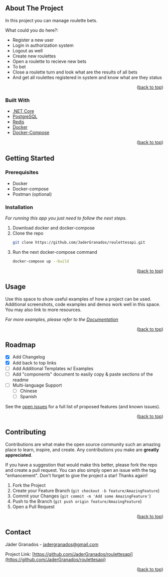 <!-- ABOUT THE PROJECT -->
## About The Project

In this project you can manage roulette bets.

What could you do here?:
* Register a new user
* Login in authorization system
* Logout as well
* Create new roulettes
* Open a roulette to recieve new bets
* To bet
* Close a roulette turn and look what are the results of all bets
* And get all roulettes registered in system and know what are they status


<p align="right">(<a href="#top">back to top</a>)</p>



### Built With

* [.NET Core](https://dotnet.microsoft.com/)
* [PostgreSQL](https://www.postgresql.org/)
* [Redis](https://redis.io/)
* [Docker](https://www.docker.com/)
* [Docker-Compose](https://docs.docker.com/compose/)

<p align="right">(<a href="#top">back to top</a>)</p>



<!-- GETTING STARTED -->
## Getting Started

### Prerequisites

* Docker
* Docker-compose
* Postman (optional)

### Installation

_For running this app you just need to follow the next steps._

1. Download docker and docker-compose
2. Clone the repo
   ```sh
   git clone https://github.com/JaderGranados/roulettesapi.git
   ```
3. Run the next docker-compose command
   ```sh
   docker-compose up --build
   ```
   
<p align="right">(<a href="#top">back to top</a>)</p>



<!-- USAGE EXAMPLES -->
## Usage

Use this space to show useful examples of how a project can be used. Additional screenshots, code examples and demos work well in this space. You may also link to more resources.

_For more examples, please refer to the [Documentation](https://example.com)_

<p align="right">(<a href="#top">back to top</a>)</p>



<!-- ROADMAP -->
## Roadmap

- [x] Add Changelog
- [x] Add back to top links
- [ ] Add Additional Templates w/ Examples
- [ ] Add "components" document to easily copy & paste sections of the readme
- [ ] Multi-language Support
    - [ ] Chinese
    - [ ] Spanish

See the [open issues](https://github.com/othneildrew/Best-README-Template/issues) for a full list of proposed features (and known issues).

<p align="right">(<a href="#top">back to top</a>)</p>



<!-- CONTRIBUTING -->
## Contributing

Contributions are what make the open source community such an amazing place to learn, inspire, and create. Any contributions you make are **greatly appreciated**.

If you have a suggestion that would make this better, please fork the repo and create a pull request. You can also simply open an issue with the tag "enhancement".
Don't forget to give the project a star! Thanks again!

1. Fork the Project
2. Create your Feature Branch (`git checkout -b feature/AmazingFeature`)
3. Commit your Changes (`git commit -m 'Add some AmazingFeature'`)
4. Push to the Branch (`git push origin feature/AmazingFeature`)
5. Open a Pull Request

<p align="right">(<a href="#top">back to top</a>)</p>


<!-- CONTACT -->
## Contact

Jáder Granados - jadergranados@gmail.com

Project Link: [https://github.com/JaderGranados/roulettesapi](https://github.com/JaderGranados/roulettesapi)

<p align="right">(<a href="#top">back to top</a>)</p>
